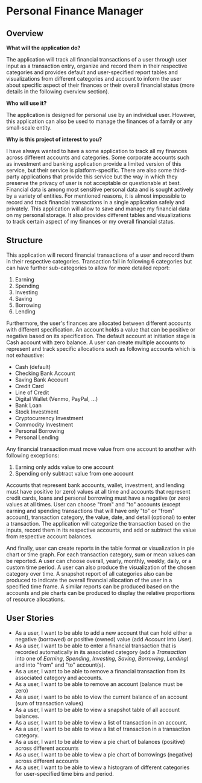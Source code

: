# Personal Finance Manager

## Overview

**What will the application do?**

The application will track all financial transactions of a user through user input as a transaction entry, organize and
record them in their respective categories and provides default and user-specified report tables and visualizations
from different categories and account to inform the user about specific aspect of their finances or their overall
financial status (more details in the following overview section).


**Who will use it?**

The application is designed for personal use by an individual user. However, this application can also be used to manage
the finances of a family or any small-scale entity.


**Why is this project of interest to you?**

I have always wanted to have a some application to track all my finances across different accounts and categories. Some
corporate accounts such as investment and banking application provide a limited version of this service, but their
service is platform-specific. There are also some third-party applications that provide this service but the way in
which they preserve the privacy of user is not acceptable or questionable at best. Financial data is among most
sensitive personal data and is sought actively by a variety of entities. For mentioned reasons, it is almost impossible
to record and track financial transactions in a single application safely and privately. This application will allow to
save and manage my financial data on my personal storage. It also provides different tables and visualizations to track
certain aspect of my finances or my overall financial status.


## Structure

This application will record financial transactions of a user and record them in their respective categories. 
Transaction fall in following 6 categories but can have further sub-categories to allow for more detailed report:

1. Earning
2. Spending
3. Investing
4. Saving
5. Borrowing
6. Lending

Furthermore, the user's finances are allocated between different accounts with different specification. An account holds
a value that can be positive or negative based on its specification. The default account at initiation stage is
Cash account with zero balance. A user can create multiple accounts to represent and track specific allocations such as
following accounts which is not exhaustive:

- Cash (default)
- Checking Bank Account
- Saving Bank Account
- Credit Card
- Line of Credit
- Digital Wallet (Venmo, PayPal, ...)
- Bank Loan
- Stock Investment
- Cryptocurrency Investment
- Commodity Investment
- Personal Borrowing
- Personal Lending

Any financial transaction must move value from one account to another with following exceptions:

1. Earning only adds value to one account
2. Spending only subtract value from one account

Accounts that represent bank accounts, wallet, investment, and lending must have positive (or zero) values at all time
and accounts that represent credit cards, loans and personal borrowing must have a negative (or zero)  values at all
times. User can choose "from" and "to" accounts (except earning and spending transactions that will have only "to" or
"from" account), transaction category, the value, date, and detail (optional) to enter a transaction. The application
will categorize the transaction based on the inputs, record them in its respective accounts, and add or subtract the
value from respective account balances.

And finally, user can create reports in the table format or visualization in pie chart or time graph. For each 
transaction category, sum or mean values can be reported. A user can choose overall, yearly, monthly, weekly, daily, 
or a custom time period. A user can also produce the visualization of the chosen category over time. A snapshot report 
of all categories also can be produced to indicate the overall financial allocation of the user in a specified time frame.
A similar reports can be produced based on the accounts and pie charts can be produced to display the relative 
proportions of resource allocations.


## User Stories


- As a user, I want to be able to add a new account  that can hold either a negative (borrowed) or positive (owned) 
value (add *Account* into *User*).
- As a user, I want to be able to enter a financial transaction that is recorded automatically in its associated 
category (add a *Transaction* into one of *Earning*, *Spending*, *Investing*, *Saving*, *Borrowing*, *Lending*) and 
into "from" and "to" account(s).
- As a user, I want to be able to remove a financial transaction from its associated category and accounts.
- As a user, I want to be able to remove an account (balance must be zero) 
- As a user, i want to be able to view the current balance of an account (sum of transaction values)
- As a user, I want to be able to view a snapshot table of all account balances.
- As a user, I want to be able to view a list of transaction in an account.
- As a user, I want to be able to view a list of transaction in a transaction category.
- As a user, I want to be able to view a pie chart of balances (positive) across different accounts
- As a user, I want to be able to view a pie chart of borrowings (negative) across different accounts
- As a user, I want to be able to view a histogram of different categories for user-specified time bins and period.







